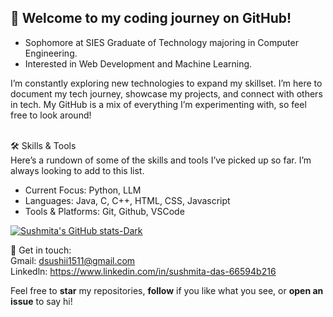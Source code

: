 ## 👋 Welcome to my coding journey on GitHub!

- Sophomore at SIES Graduate of Technology majoring in Computer Engineering. <br>
- Interested in Web Development and Machine Learning. <br>

I’m constantly exploring new technologies to expand my skillset. I’m here to document my tech journey, showcase my projects, and connect with others in tech. My GitHub is a mix of everything I’m experimenting with, so feel free to look around! <br><br>

🛠️ Skills & Tools<br>
Here’s a rundown of some of the skills and tools I’ve picked up so far. I’m always looking to add to this list. <br>
- Current Focus: Python, LLM <br>
- Languages: Java, C, C++, HTML, CSS, Javascript <br>
- Tools & Platforms: Git, Github, VSCode <br>

[![Sushmita's GitHub stats-Dark](https://github-readme-stats.vercel.app/api?username=Susheyyy&show_icons=true&theme=dark#gh-dark-mode-only)](https://github.com/Susheyyy/github-readme-stats#gh-dark-mode-only)

💭 Get in touch: <br>
Gmail: dsushii1511@gmail.com <br>
Linkedln: https://www.linkedin.com/in/sushmita-das-66594b216 <br>

Feel free to **star** my repositories, **follow** if you like what you see, or **open an issue** to say hi!

